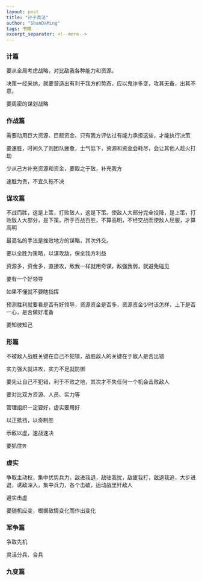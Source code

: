 ```yaml
---
layout: post
title: "孙子兵法"
author: "ShanDaMing"
tags: 书籍
excerpt_separator: <!--more-->
---
```


### 计篇

要从全局考虑战略，<!--more-->对比敌我各种能力和资源。

决策一经采纳，就要营造出有利于我方的势态，应以鬼诈多变，攻其无备，出其不意。

要周密的谋划战略

### 作战篇

需要动用巨大资源、巨额资金、只有我方评估过有能力承担这些，才能执行决策

要速胜，时间久了则团队疲惫，士气低下，资源和资金会耗尽，会让其他人趁火打劫

少从己方补充资源和资金，要取之于敌，补充我方

速胜为贵，不宜久拖不决

### 谋攻篇

不战而胜，这是上策，打败敌人，这是下策。使敌人大部分完全投降，是上策，打败敌人大部分，是下策。所于百战百胜，不算高明，不经交战而使敌人屈服，才算高明

最高名的手法是挫败地方的谋略，其次外交。

要以全胜为策略，以谋攻敌，保全我方利益

资源多，资金多，直接攻，敌我一样就用奇谋，敌强我弱，就避免碰见

要有一个好领导

如果不懂就不要瞎指挥

预测胜利就要看是否有好领导，资源资金是否多，资源资金少时该怎样，上下是否一心，是否做好准备

要知彼知己

### 形篇

不被敌人战胜关键在自己不犯错，战胜敌人的关键在于敌人是否出错

实力强大就进攻，实力不足就防御

要先让自己不犯错，利于不败之地，其次才不失任何一个机会击败敌人

要对比双方资源、人员、实力等

管理组织一定要好，虚实要用好

以正抵挡，以奇制胜

示敌以虚，速战速决

要抓住`势`

### 虚实

争取主动权，集中优势兵力，敌进我退，敌驻我扰，敌疲我打，敌退我追，大步进退，诱敌深入，集中兵力，各个击破，运动战里歼敌人

避实击虚

要随机应变，根据敌情变化而作出变化

### 军争篇

争取先机

灵活分兵、合兵

### 九变篇

